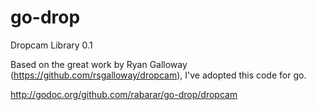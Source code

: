 go-drop
=======

Dropcam Library 0.1 

Based on the great work by Ryan Galloway (https://github.com/rsgalloway/dropcam), I've adopted this code for go.

http://godoc.org/github.com/rabarar/go-drop/dropcam
